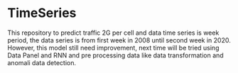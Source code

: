 # TimeSeries
This repository to predict traffic 2G per cell and data time series is week period, the data series is from first week in 2008 until second week in 2020. However, this model still need improvement, next time will be tried using Data Panel and RNN and pre processing data like data transformation and anomali data detection.
